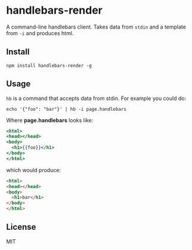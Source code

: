# handlebars-render

A command-line handlebars client. Takes data from `stdin` and a template from `-i` and produces html.

## Install

```shell
npm install handlebars-render -g
```

## Usage

`hb` is a command that accepts data from stdin. For example you could do:

```shell
echo '{"foo": "bar"}' | hb -i page.handlebars
```

Where **page.handlebars** looks like:

```handlebars
<html>
<head></head>
<body>
  <h1>{{foo}}</h1>
</body>
</html>
```

which would produce:

```html
<html>
<head></head>
<body>
  <h1>bar</h1>
</body>
</html>
```

## License

MIT
